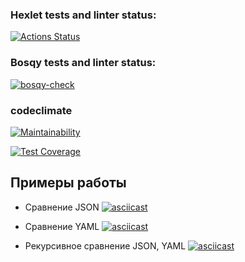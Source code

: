 ### Hexlet tests and linter status:
[![Actions Status](https://github.com/Bosqy/frontend-project-46/workflows/hexlet-check/badge.svg)](https://github.com/Bosqy/frontend-project-46/actions)

### Bosqy tests and linter status:
[![bosqy-check](https://github.com/Bosqy/frontend-project-46/actions/workflows/bosqy-check.yml/badge.svg)](https://github.com/Bosqy/frontend-project-46/actions/workflows/bosqy-check.yml)
 
### codeclimate

[![Maintainability](https://api.codeclimate.com/v1/badges/4fb4697ec2c6b7fb63ad/maintainability)](https://codeclimate.com/github/Bosqy/frontend-project-46/maintainability)

[![Test Coverage](https://api.codeclimate.com/v1/badges/4fb4697ec2c6b7fb63ad/test_coverage)](https://codeclimate.com/github/Bosqy/frontend-project-46/test_coverage)

## Примеры работы
* Сравнение JSON
[![asciicast](https://asciinema.org/a/UCu5r4Hsxe3VRP69Zio60MXYK.svg)](https://asciinema.org/a/UCu5r4Hsxe3VRP69Zio60MXYK)

* Сравнение YAML
[![asciicast](https://asciinema.org/a/BRwEZNUR4ft6wO2RlxJin8UFp.svg)](https://asciinema.org/a/BRwEZNUR4ft6wO2RlxJin8UFp)

* Рекурсивное сравнение JSON, YAML
[![asciicast](https://asciinema.org/a/FGNtt4PZMJZhnJRvshpVPfWeG.svg)](https://asciinema.org/a/FGNtt4PZMJZhnJRvshpVPfWeG)
